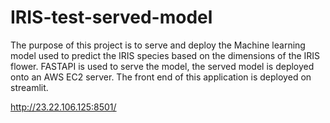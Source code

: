 # IRIS-test-served-model

The purpose of this project is to serve and deploy the Machine learning model used to predict the IRIS species based on the dimensions of the IRIS flower. FASTAPI is used to serve the model, the served model is deployed onto an AWS EC2 server. The front end of this application is deployed on streamlit.

http://23.22.106.125:8501/

